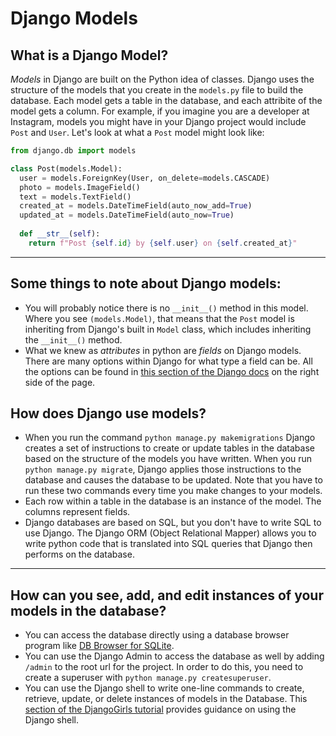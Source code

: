 # Django Models

## What is a Django Model?

*Models* in Django are built on the Python idea of classes. Django uses the structure of the models that you create in the `models.py` file to build the database. Each model gets a table in the database, and each attribite of the model gets a column. For example, if you imagine you are a developer at Instagram, models you might have in your Django project would include `Post` and `User`. Let's look at what a `Post` model might look like:

```py
from django.db import models

class Post(models.Model):
  user = models.ForeignKey(User, on_delete=models.CASCADE)
  photo = models.ImageField()
  text = models.TextField()
  created_at = models.DateTimeField(auto_now_add=True)
  updated_at = models.DateTimeField(auto_now=True)
  
  def __str__(self):
    return f"Post {self.id} by {self.user} on {self.created_at}"
```
---  

## Some things to note about Django models:
- You will probably notice there is no `__init__()` method in this model. Where you see `(models.Model)`, that means that the `Post` model is inheriting from Django's built in `Model` class, which includes inheriting the `__init__()` method.
- What we knew as *attributes* in python are *fields* on Django models. There are many options within Django for what type a field can be. All the options can be found in [this section of the Django docs](https://docs.djangoproject.com/en/4.1/ref/models/fields/) on the right side of the page.

## How does Django use models?
- When you run the command `python manage.py makemigrations` Django creates a set of instructions to create or update tables in the database based on the structure of the models you have written. When you run `python manage.py migrate`, Django applies those instructions to the database and causes the database to be updated. Note that you have to run these two commands every time you make changes to your models.
- Each row within a table in the database is an instance of the model. The columns represent fields.
- Django databases are based on SQL, but you don't have to write SQL to use Django. The Django ORM (Object Relational Mapper) allows you to write python code that is translated into SQL queries that Django then performs on the database.
---  

## How can you see, add, and edit instances of your models in the database?
- You can access the database directly using a database browser program like [DB Browser for SQLite](https://sqlitebrowser.org/).
- You can use the Django Admin to access the database as well by adding `/admin` to the root url for the project. In order to do this, you need to create a superuser with `python manage.py createsuperuser`.
- You can use the Django shell to write one-line commands to create, retrieve, update, or delete instances of models in the Database. This [section of the DjangoGirls tutorial](https://tutorial.djangogirls.org/en/django_orm/) provides guidance on using the Django shell. 


